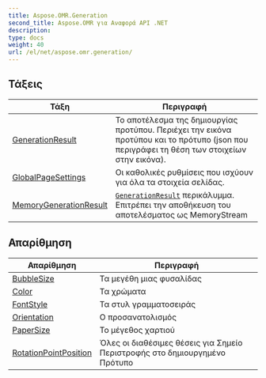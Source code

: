 ```yaml
---
title: Aspose.OMR.Generation
second_title: Aspose.OMR για Αναφορά API .NET
description: 
type: docs
weight: 40
url: /el/net/aspose.omr.generation/
---
```



## Τάξεις

| Τάξη | Περιγραφή |
| --- | --- |
| [GenerationResult](./generationresult/) | Το αποτέλεσμα της δημιουργίας προτύπου. Περιέχει την εικόνα προτύπου και το πρότυπο (json που περιγράφει τη θέση των στοιχείων στην εικόνα). |
| [GlobalPageSettings](./globalpagesettings/) | Οι καθολικές ρυθμίσεις που ισχύουν για όλα τα στοιχεία σελίδας. |
| [MemoryGenerationResult](./memorygenerationresult/) | [`GenerationResult`](../aspose.omr.generation/generationresult/) περικάλυμμα. Επιτρέπει την αποθήκευση του αποτελέσματος ως MemoryStream |
## Απαρίθμηση

| Απαρίθμηση | Περιγραφή |
| --- | --- |
| [BubbleSize](./bubblesize/) | Τα μεγέθη μιας φυσαλίδας |
| [Color](./color/) | Τα χρώματα |
| [FontStyle](./fontstyle/) | Τα στυλ γραμματοσειράς |
| [Orientation](./orientation/) | Ο προσανατολισμός |
| [PaperSize](./papersize/) | Το μέγεθος χαρτιού |
| [RotationPointPosition](./rotationpointposition/) | Όλες οι διαθέσιμες θέσεις για Σημείο Περιστροφής στο δημιουργημένο Πρότυπο |



